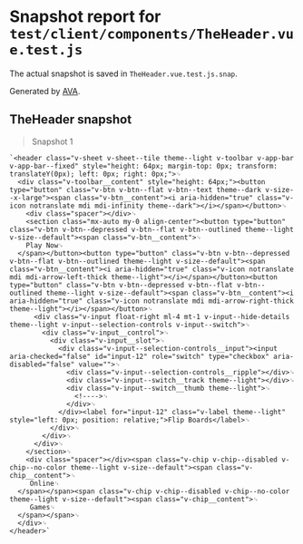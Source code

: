 # Snapshot report for `test/client/components/TheHeader.vue.test.js`

The actual snapshot is saved in `TheHeader.vue.test.js.snap`.

Generated by [AVA](https://avajs.dev).

## TheHeader snapshot

> Snapshot 1

    `<header class="v-sheet v-sheet--tile theme--light v-toolbar v-app-bar v-app-bar--fixed" style="height: 64px; margin-top: 0px; transform: translateY(0px); left: 0px; right: 0px;">␊
      <div class="v-toolbar__content" style="height: 64px;"><button type="button" class="v-btn v-btn--flat v-btn--text theme--dark v-size--x-large"><span class="v-btn__content"><i aria-hidden="true" class="v-icon notranslate mdi mdi-infinity theme--dark"></i></span></button>␊
        <div class="spacer"></div>␊
        <section class="mx-auto my-0 align-center"><button type="button" class="v-btn v-btn--depressed v-btn--flat v-btn--outlined theme--light v-size--default"><span class="v-btn__content">␊
        Play Now␊
      </span></button><button type="button" class="v-btn v-btn--depressed v-btn--flat v-btn--outlined theme--light v-size--default"><span class="v-btn__content"><i aria-hidden="true" class="v-icon notranslate mdi mdi-arrow-left-thick theme--light"></i></span></button><button type="button" class="v-btn v-btn--depressed v-btn--flat v-btn--outlined theme--light v-size--default"><span class="v-btn__content"><i aria-hidden="true" class="v-icon notranslate mdi mdi-arrow-right-thick theme--light"></i></span></button>␊
          <div class="v-input float-right ml-4 mt-1 v-input--hide-details theme--light v-input--selection-controls v-input--switch">␊
            <div class="v-input__control">␊
              <div class="v-input__slot">␊
                <div class="v-input--selection-controls__input"><input aria-checked="false" id="input-12" role="switch" type="checkbox" aria-disabled="false" value="">␊
                  <div class="v-input--selection-controls__ripple"></div>␊
                  <div class="v-input--switch__track theme--light"></div>␊
                  <div class="v-input--switch__thumb theme--light">␊
                    <!---->␊
                  </div>␊
                </div><label for="input-12" class="v-label theme--light" style="left: 0px; position: relative;">Flip Boards</label>␊
              </div>␊
            </div>␊
          </div>␊
        </section>␊
        <div class="spacer"></div><span class="v-chip v-chip--disabled v-chip--no-color theme--light v-size--default"><span class="v-chip__content">␊
         Online␊
      </span></span><span class="v-chip v-chip--disabled v-chip--no-color theme--light v-size--default"><span class="v-chip__content">␊
         Games␊
      </span></span>␊
      </div>␊
    </header>`
